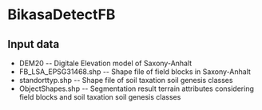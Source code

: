 # BikasaDetectFB
## Input data
* DEM20 -- Digitale Elevation model of Saxony-Anhalt
* FB_LSA_EPSG31468.shp -- Shape file of field blocks in Saxony-Anhalt
* standorttyp.shp -- Shape file of soil taxation soil genesis classes
* ObjectShapes.shp -- Segmentation result terrain attributes considering field blocks and soil taxation soil genesis classes
